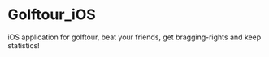 Golftour_iOS
============
iOS application for golftour, beat your friends, get bragging-rights and keep statistics!